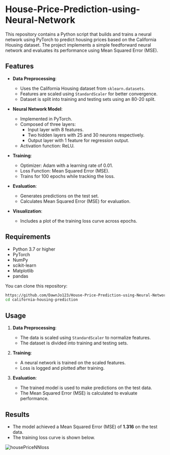 # House-Price-Prediction-using-Neural-Network

This repository contains a Python script that builds and trains a neural network using PyTorch to predict housing prices based on the California Housing dataset. The project implements a simple feedforward neural network and evaluates its performance using Mean Squared Error (MSE).

## Features
- **Data Preprocessing**:
  - Uses the California Housing dataset from `sklearn.datasets`.
  - Features are scaled using `StandardScaler` for better convergence.
  - Dataset is split into training and testing sets using an 80-20 split.

- **Neural Network Model**:
  - Implemented in PyTorch.
  - Composed of three layers:
    - Input layer with 8 features.
    - Two hidden layers with 25 and 30 neurons respectively.
    - Output layer with 1 feature for regression output.
  - Activation function: ReLU.

- **Training**:
  - Optimizer: Adam with a learning rate of 0.01.
  - Loss Function: Mean Squared Error (MSE).
  - Trains for 100 epochs while tracking the loss.

- **Evaluation**:
  - Generates predictions on the test set.
  - Calculates Mean Squared Error (MSE) for evaluation.

- **Visualization**:
  - Includes a plot of the training loss curve across epochs.

## Requirements
- Python 3.7 or higher
- PyTorch
- NumPy
- scikit-learn
- Matplotlib
- pandas

You can clone this repository:
   ```bash
   https://github.com/DawnJo123/House-Price-Prediction-using-Neural-Network.git
   cd california-housing-prediction
   ```

## Usage

1. **Data Preprocessing**:
   - The data is scaled using `StandardScaler` to normalize features.
   - The dataset is divided into training and testing sets.

2. **Training**:
   - A neural network is trained on the scaled features.
   - Loss is logged and plotted after training.

3. **Evaluation**:
   - The trained model is used to make predictions on the test data.
   - The Mean Squared Error (MSE) is calculated to evaluate performance.


## Results

- The model achieved a Mean Squared Error (MSE) of **1.316** on the test data.
- The training loss curve is shown below.

![housePriceNNloss](https://github.com/user-attachments/assets/f404bbf7-be7a-44fb-af5b-266532d72e38)


